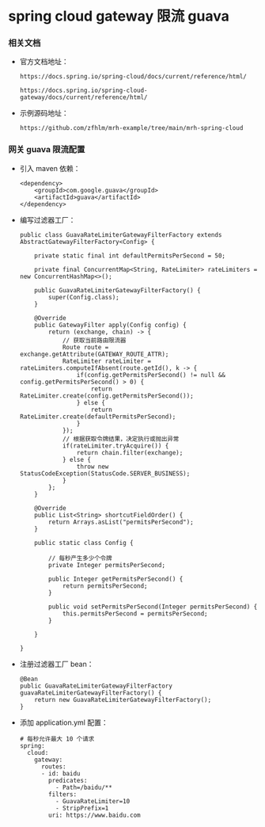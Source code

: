 
# spring cloud gateway 限流 guava

### 相关文档

  * 官方文档地址：

        https://docs.spring.io/spring-cloud/docs/current/reference/html/

        https://docs.spring.io/spring-cloud-gateway/docs/current/reference/html/

  * 示例源码地址：

        https://github.com/zfhlm/mrh-example/tree/main/mrh-spring-cloud

### 网关 guava 限流配置

  * 引入 maven 依赖：

        <dependency>
            <groupId>com.google.guava</groupId>
            <artifactId>guava</artifactId>
        </dependency>

  * 编写过滤器工厂：

        public class GuavaRateLimiterGatewayFilterFactory extends AbstractGatewayFilterFactory<Config> {

            private static final int defaultPermitsPerSecond = 50;

            private final ConcurrentMap<String, RateLimiter> rateLimiters = new ConcurrentHashMap<>();

            public GuavaRateLimiterGatewayFilterFactory() {
                super(Config.class);
            }

            @Override
            public GatewayFilter apply(Config config) {
                return (exchange, chain) -> {
                    // 获取当前路由限流器
                    Route route = exchange.getAttribute(GATEWAY_ROUTE_ATTR);
                    RateLimiter rateLimiter = rateLimiters.computeIfAbsent(route.getId(), k -> {
                        if(config.getPermitsPerSecond() != null && config.getPermitsPerSecond() > 0) {
                            return RateLimiter.create(config.getPermitsPerSecond());
                        } else {
                            return RateLimiter.create(defaultPermitsPerSecond);
                        }
                    });
                    // 根据获取令牌结果，决定执行或抛出异常
                    if(rateLimiter.tryAcquire()) {
                        return chain.filter(exchange);
                    } else {
                        throw new StatusCodeException(StatusCode.SERVER_BUSINESS);
                    }
                };
            }

            @Override
            public List<String> shortcutFieldOrder() {
                return Arrays.asList("permitsPerSecond");
            }

            public static class Config {

                // 每秒产生多少个令牌
                private Integer permitsPerSecond;

                public Integer getPermitsPerSecond() {
                    return permitsPerSecond;
                }

                public void setPermitsPerSecond(Integer permitsPerSecond) {
                    this.permitsPerSecond = permitsPerSecond;
                }

            }

        }

  * 注册过滤器工厂 bean：

        @Bean
        public GuavaRateLimiterGatewayFilterFactory guavaRateLimiterGatewayFilterFactory() {
            return new GuavaRateLimiterGatewayFilterFactory();
        }

  * 添加 application.yml 配置：

        # 每秒允许最大 10 个请求
        spring:
          cloud:
            gateway:
              routes:
              - id: baidu
                predicates:
                  - Path=/baidu/**
                filters:
                  - GuavaRateLimiter=10
                  - StripPrefix=1
                uri: https://www.baidu.com

